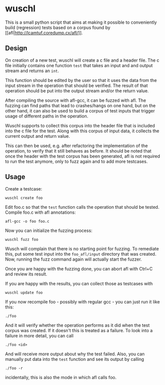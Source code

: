 # wuschl

This is a small python script that aims at making it possible to conveniently
build (regression) tests based on a corpus found by
[[afl|http://lcamtuf.coredump.cx/afl/]].

## Design

On creation of a new test, wuschl will create a c file and a header file.
The c file initially contains one function `test` that takes an input and
and output stream and returns an `int`.

This function should be edited by the user so that it uses the data from
the input stream in the operation that should be verified. The result of
that operation should be put into the output stream and/or the return
value.

After compiling the source with afl-gcc, it can be fuzzed with afl. The
fuzzing can find paths that lead to crashes/hangs on one hand, but on the
other hand, it can also be used to build a corpus of test inputs that
trigger usage of different paths in the operation.

Wuschl supports to collect this corpus into the header file that is included
into the c file for the test. Along with this corpus of input data, it collects
the current output and return value.

This can then be used, e.g. after refactoring the implementation of the
operation, to verify that it still behaves as before. It should be noted that
once the header with the test corpus has been generated, afl is not required
to run the test anymore, only to fuzz again and to add more testcases.

## Usage

Create a testcase:

    wuschl create foo

Edit foo.c so that the `test` function calls the operation that should be tested.
Compile foo.c with afl annotations:

    afl-gcc -o foo foo.c

Now you can initialize the fuzzing process:

    wuschl fuzz foo

Wusch will complain that there is no starting point for fuzzing. To remediate this,
put some test input into the `foo_afl/input` directory that was created. Now,
running the fuzz command again will actually start the fuzzer.

Once you are happy with the fuzzing done, you can abort afl with Ctrl+C and review
its result.

If you are happy with the results, you can collect those as testcases with

    wuschl update foo

If you now recompile foo - possibly with regular gcc - you can just run it like
this:

    ./foo

And it will verify whether the operation performs as it did when the test corpus
was created. If it doesn't this is treated as a failure. To look into a failure
in more detail, you can call

    ./foo <id>

And will receive more output about why the test failed. Also, you can manually put
data into the `test` function and see its output by calling

    ./foo -r

incidentally, this is also the mode in which afl calls foo.
